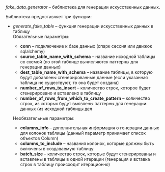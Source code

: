 *fake_data_generator* – библиотека для генерации искусственных данных.

Библиотека предоставляет три функции:

- *generate_fake_table* – функция генерации искусственных данных в таблицу  
Обязательные параметры:
  - **conn** – подключение к базе данных (спарк сессия или движок sqlalchemy)
  - **source_table_name_with_schema** – название исходной таблицы со схемой (по этой таблице вычисляются паттерны для генерации данных)
  - **dest_table_name_with_schema** – название таблицы, в которую будут добавлены сгенерированные данные (если указанная таблица не существуют, то она будет создана)
  - **number_of_rows_to_insert** – количество строк, которое будет сгенерировано и вставлено в таблицу
  - **number_of_rows_from_which_to_create_pattern** – количество строк, из которых будут выявлены паттерны для генерации данных (из исходной таблицы дел

  Необязательные параметры:
  - **columns_info** – дополнительная информация о генерации данных для колонок таблицы (данный параметр принимает список объектов Column)
  - **columns_to_include** – названия колонок, которые должны быть включены в создаваемую таблицу
  - **batch_size** – количество строк, которые будут сгенерированы и вставлены в таблицы в одной итерации (генерация и вставка строк в таблицу происходит итерационно)